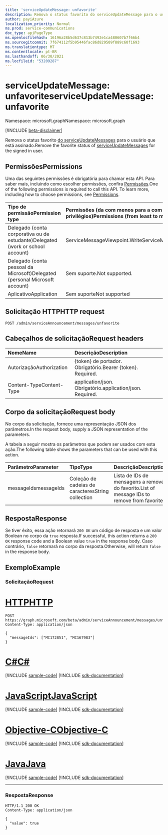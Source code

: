 ```yaml
---
title: 'serviceUpdateMessage: unfavorite'
description: Remova o status favorito do serviceUpdateMessage para o usuário que está assinado.
author: payiAzure
localization_priority: Normal
ms.prod: service-communications
doc_type: apiPageType
ms.openlocfilehash: 16196a28b5d637c813b7492e1ca480607b7f66b4
ms.sourcegitcommit: 7f674112f5b95446fac86d829509f889c60f1693
ms.translationtype: MT
ms.contentlocale: pt-BR
ms.lasthandoff: 06/30/2021
ms.locfileid: "53209287"
---
```

# <a name="serviceupdatemessage-unfavorite"></a><span data-ttu-id="6cff2-103">serviceUpdateMessage: unfavorite</span><span class="sxs-lookup"><span data-stu-id="6cff2-103">serviceUpdateMessage: unfavorite</span></span>
<span data-ttu-id="6cff2-104">Namespace: microsoft.graph</span><span class="sxs-lookup"><span data-stu-id="6cff2-104">Namespace: microsoft.graph</span></span>

[!INCLUDE [beta-disclaimer](../../includes/beta-disclaimer.md)]

<span data-ttu-id="6cff2-105">Remova o status favorito [do serviceUpdateMessages](../resources/serviceupdatemessage.md) para o usuário que está assinado.</span><span class="sxs-lookup"><span data-stu-id="6cff2-105">Remove the favorite status of [serviceUpdateMessages](../resources/serviceupdatemessage.md) for the signed in user.</span></span>

## <a name="permissions"></a><span data-ttu-id="6cff2-106">Permissões</span><span class="sxs-lookup"><span data-stu-id="6cff2-106">Permissions</span></span>
<span data-ttu-id="6cff2-p101">Uma das seguintes permissões é obrigatória para chamar esta API. Para saber mais, incluindo como escolher permissões, confira [Permissões](/graph/permissions-reference).</span><span class="sxs-lookup"><span data-stu-id="6cff2-p101">One of the following permissions is required to call this API. To learn more, including how to choose permissions, see [Permissions](/graph/permissions-reference).</span></span>

|<span data-ttu-id="6cff2-109">Tipo de permissão</span><span class="sxs-lookup"><span data-stu-id="6cff2-109">Permission type</span></span>|<span data-ttu-id="6cff2-110">Permissões (da com menos para a com mais privilégios)</span><span class="sxs-lookup"><span data-stu-id="6cff2-110">Permissions (from least to most privileged)</span></span>|
|:---|:---|
|<span data-ttu-id="6cff2-111">Delegado (conta corporativa ou de estudante)</span><span class="sxs-lookup"><span data-stu-id="6cff2-111">Delegated (work or school account)</span></span>|<span data-ttu-id="6cff2-112">ServiceMessageViewpoint.Write</span><span class="sxs-lookup"><span data-stu-id="6cff2-112">ServiceMessageViewpoint.Write</span></span>|
|<span data-ttu-id="6cff2-113">Delegado (conta pessoal da Microsoft)</span><span class="sxs-lookup"><span data-stu-id="6cff2-113">Delegated (personal Microsoft account)</span></span>|<span data-ttu-id="6cff2-114">Sem suporte.</span><span class="sxs-lookup"><span data-stu-id="6cff2-114">Not supported.</span></span>|
|<span data-ttu-id="6cff2-115">Aplicativo</span><span class="sxs-lookup"><span data-stu-id="6cff2-115">Application</span></span>|<span data-ttu-id="6cff2-116">Sem suporte</span><span class="sxs-lookup"><span data-stu-id="6cff2-116">Not supported</span></span>|

## <a name="http-request"></a><span data-ttu-id="6cff2-117">Solicitação HTTP</span><span class="sxs-lookup"><span data-stu-id="6cff2-117">HTTP request</span></span>

<!-- {
  "blockType": "ignored"
}
-->
``` http
POST /admin/serviceAnnouncement/messages/unfavorite
```

## <a name="request-headers"></a><span data-ttu-id="6cff2-118">Cabeçalhos de solicitação</span><span class="sxs-lookup"><span data-stu-id="6cff2-118">Request headers</span></span>
|<span data-ttu-id="6cff2-119">Nome</span><span class="sxs-lookup"><span data-stu-id="6cff2-119">Name</span></span>|<span data-ttu-id="6cff2-120">Descrição</span><span class="sxs-lookup"><span data-stu-id="6cff2-120">Description</span></span>|
|:---|:---|
|<span data-ttu-id="6cff2-121">Autorização</span><span class="sxs-lookup"><span data-stu-id="6cff2-121">Authorization</span></span>|<span data-ttu-id="6cff2-p102">{token} de portador. Obrigatório.</span><span class="sxs-lookup"><span data-stu-id="6cff2-p102">Bearer {token}. Required.</span></span>|
|<span data-ttu-id="6cff2-124">Content-Type</span><span class="sxs-lookup"><span data-stu-id="6cff2-124">Content-Type</span></span>|<span data-ttu-id="6cff2-p103">application/json. Obrigatório.</span><span class="sxs-lookup"><span data-stu-id="6cff2-p103">application/json. Required.</span></span>|

## <a name="request-body"></a><span data-ttu-id="6cff2-127">Corpo da solicitação</span><span class="sxs-lookup"><span data-stu-id="6cff2-127">Request body</span></span>
<span data-ttu-id="6cff2-128">No corpo da solicitação, fornece uma representação JSON dos parâmetros.</span><span class="sxs-lookup"><span data-stu-id="6cff2-128">In the request body, supply a JSON representation of the parameters.</span></span>

<span data-ttu-id="6cff2-129">A tabela a seguir mostra os parâmetros que podem ser usados com esta ação.</span><span class="sxs-lookup"><span data-stu-id="6cff2-129">The following table shows the parameters that can be used with this action.</span></span>

|<span data-ttu-id="6cff2-130">Parâmetro</span><span class="sxs-lookup"><span data-stu-id="6cff2-130">Parameter</span></span>|<span data-ttu-id="6cff2-131">Tipo</span><span class="sxs-lookup"><span data-stu-id="6cff2-131">Type</span></span>|<span data-ttu-id="6cff2-132">Descrição</span><span class="sxs-lookup"><span data-stu-id="6cff2-132">Description</span></span>|
|:---|:---|:---|
|<span data-ttu-id="6cff2-133">messageIds</span><span class="sxs-lookup"><span data-stu-id="6cff2-133">messageIds</span></span>|<span data-ttu-id="6cff2-134">Coleção de cadeias de caracteres</span><span class="sxs-lookup"><span data-stu-id="6cff2-134">String collection</span></span>|<span data-ttu-id="6cff2-135">Lista de IDs de mensagens a remover do favorito.</span><span class="sxs-lookup"><span data-stu-id="6cff2-135">List of message IDs to remove from favorite.</span></span>|

## <a name="response"></a><span data-ttu-id="6cff2-136">Resposta</span><span class="sxs-lookup"><span data-stu-id="6cff2-136">Response</span></span>

<span data-ttu-id="6cff2-137">Se tiver êxito, essa ação retornará `200 OK` um código de resposta e um valor Boolean no corpo da `true` resposta.</span><span class="sxs-lookup"><span data-stu-id="6cff2-137">If successful, this action returns a `200 OK` response code and a Boolean value `true` in the response body.</span></span> <span data-ttu-id="6cff2-138">Caso contrário, `false` retornará no corpo da resposta.</span><span class="sxs-lookup"><span data-stu-id="6cff2-138">Otherwise, will return `false` in the response body.</span></span>

## <a name="example"></a><span data-ttu-id="6cff2-139">Exemplo</span><span class="sxs-lookup"><span data-stu-id="6cff2-139">Example</span></span>

### <a name="request"></a><span data-ttu-id="6cff2-140">Solicitação</span><span class="sxs-lookup"><span data-stu-id="6cff2-140">Request</span></span>

# <a name="http"></a>[<span data-ttu-id="6cff2-141">HTTP</span><span class="sxs-lookup"><span data-stu-id="6cff2-141">HTTP</span></span>](#tab/http)
<!-- {
  "blockType": "request",
  "name": "serviceupdatemessage_unfavorite"
}
-->
``` http
POST https://graph.microsoft.com/beta/admin/serviceAnnouncement/messages/unfavorite
Content-Type: application/json

{
  "messageIds": ["MC172851", "MC167983"]
}
```
# <a name="c"></a>[<span data-ttu-id="6cff2-142">C#</span><span class="sxs-lookup"><span data-stu-id="6cff2-142">C#</span></span>](#tab/csharp)
[!INCLUDE [sample-code](../includes/snippets/csharp/serviceupdatemessage-unfavorite-csharp-snippets.md)]
[!INCLUDE [sdk-documentation](../includes/snippets/snippets-sdk-documentation-link.md)]

# <a name="javascript"></a>[<span data-ttu-id="6cff2-143">JavaScript</span><span class="sxs-lookup"><span data-stu-id="6cff2-143">JavaScript</span></span>](#tab/javascript)
[!INCLUDE [sample-code](../includes/snippets/javascript/serviceupdatemessage-unfavorite-javascript-snippets.md)]
[!INCLUDE [sdk-documentation](../includes/snippets/snippets-sdk-documentation-link.md)]

# <a name="objective-c"></a>[<span data-ttu-id="6cff2-144">Objective-C</span><span class="sxs-lookup"><span data-stu-id="6cff2-144">Objective-C</span></span>](#tab/objc)
[!INCLUDE [sample-code](../includes/snippets/objc/serviceupdatemessage-unfavorite-objc-snippets.md)]
[!INCLUDE [sdk-documentation](../includes/snippets/snippets-sdk-documentation-link.md)]

# <a name="java"></a>[<span data-ttu-id="6cff2-145">Java</span><span class="sxs-lookup"><span data-stu-id="6cff2-145">Java</span></span>](#tab/java)
[!INCLUDE [sample-code](../includes/snippets/java/serviceupdatemessage-unfavorite-java-snippets.md)]
[!INCLUDE [sdk-documentation](../includes/snippets/snippets-sdk-documentation-link.md)]

---


### <a name="response"></a><span data-ttu-id="6cff2-146">Resposta</span><span class="sxs-lookup"><span data-stu-id="6cff2-146">Response</span></span>
<!-- {
  "blockType": "response",
  "truncated": true,
  "@odata.type": "string"
}
-->
``` http
HTTP/1.1 200 OK
Content-Type: application/json

{
  "value": true
}
```
